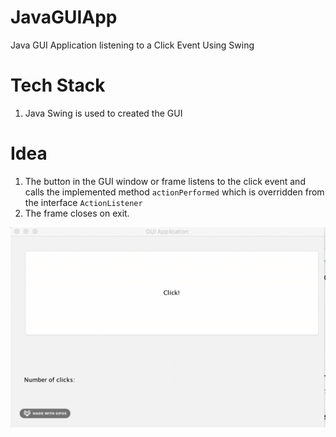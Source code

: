 # JavaGUIApp
Java GUI Application listening to a Click Event Using Swing
 
 
 # Tech Stack
 1. Java Swing is used to created the GUI
 
 # Idea
 1. The button in the GUI window or frame listens to the click event and 
    calls the implemented method `actionPerformed` which is overridden from the 
    interface `ActionListener`
 2. The frame closes on exit. 
 
 
 ![Java_GUI_APP](https://github.com/priya006/JavaGUI-Application/blob/master/JavaGUI.gif)


 

 
 
